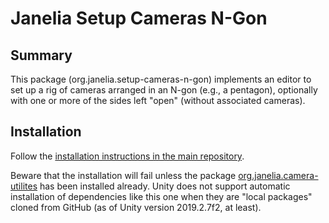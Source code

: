 # Janelia Setup Cameras N-Gon

## Summary
This package (org.janelia.setup-cameras-n-gon) implements an editor to set up a rig of cameras arranged in an N-gon (e.g., a pentagon), optionally with one or more of the sides left "open" (without associated cameras).

## Installation
Follow the [installation instructions in the main repository](https://github.com/JaneliaSciComp/janelia-unity-toolkit/blob/master/README.md#installation).

Beware that the installation will fail unless the package [org.janelia.camera-utilites](https://github.com/JaneliaSciComp/janelia-unity-toolkit/tree/master/org.janelia.camera-utilities) has been installed already.  Unity does not support automatic installation of dependencies like this one when they are "local packages" cloned from GitHub (as of Unity version 2019.2.7f2, at least).
